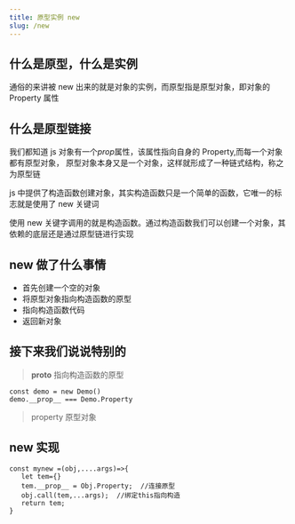 ```yaml
---
title: 原型实例 new
slug: /new
---
```


## 什么是原型，什么是实例

通俗的来讲被 new 出来的就是对象的实例，而原型指是原型对象，即对象的 Property 属性

## 什么是原型链接

我们都知道 js 对象有一个*prop*属性，该属性指向自身的 Property,而每一个对象都有原型对象，
原型对象本身又是一个对象，这样就形成了一种链式结构，称之为原型链

js 中提供了构造函数创建对象，其实构造函数只是一个简单的函数，它唯一的标志就是使用了 new 关键词

使用 new 关键字调用的就是构造函数。通过构造函数我们可以创建一个对象，其依赖的底层还是通过原型链进行实现

## new 做了什么事情

- 首先创建一个空的对象
- 将原型对象指向构造函数的原型
- 指向构造函数代码
- 返回新对象

## 接下来我们说说特别的

> **proto** 指向构造函数的原型

```
const demo = new Demo()
demo.__prop__ === Demo.Property
```

> property 原型对象

## new 实现

```
const mynew =(obj,....args)=>{
   let tem={}
   tem.__prop__ = Obj.Property;  //连接原型
   obj.call(tem,...args);  //绑定this指向构造
   return tem;
}
```
